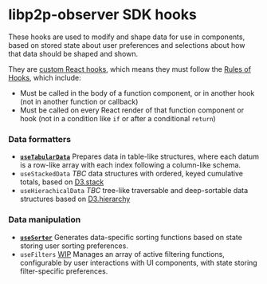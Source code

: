 # libp2p-observer SDK hooks

These hooks are used to modify and shape data for use in components, based on stored state about user preferences and selections about how that data should be shaped and shown.

They are [custom React hooks](https://reactjs.org/docs/hooks-intro.html), which means they must follow the [Rules of Hooks](https://reactjs.org/docs/hooks-rules.html), which include:

- Must be called in the body of a function component, or in another hook (not in another function or callback)
- Must be called on every React render of that function component or hook (not in a condition like `if` or after a conditional `return`)

### Data formatters

- **[`useTabularData`](./useTabularData.md)** Prepares data in table-like structures, where each datum is a row-like array with each index following a column-like schema.
- `useStackedData` _TBC_ data structures with ordered, keyed cumulative totals, based on [D3.stack](https://github.com/d3/d3-shape/blob/v1.3.5/README.md#stack)
- `useHierachicalData` _TBC_ tree-like traversable and deep-sortable data structures based on [D3.hierarchy](https://github.com/d3/d3-hierarchy/blob/v1.1.8/README.md#hierarchy)

### Data manipulation

- **[`useSorter`](./useTabularData.md)** Generates data-specific sorting functions based on state storing user sorting preferences.
- `useFilters` [WIP](https://github.com/nearform/libp2p-observer/pull/4) Manages an array of active filtering functions, configurable by user interactions with UI components, with state storing filter-specific preferences.
